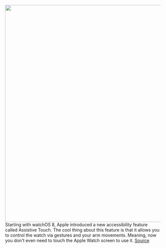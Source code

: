 <img src='https://cdn.vox-cdn.com/thumbor/-evKkkUn2YByBvfQ0PL_3ssyQvA=/0x0:2040x1360/1200x800/filters:focal(857x517:1183x843)/cdn.vox-cdn.com/uploads/chorus_image/image/70149393/vsong_211112_4882_0004.0.jpg' width='700px' /><br/>
Starting with watchOS 8, Apple introduced a new accessibility feature called Assistive Touch. The cool thing about this feature is that it allows you to control the watch via gestures and your arm movements. Meaning, now you don't even need to touch the Apple Watch screen to use it.
<a href='https://www.theverge.com/22778189/apple-watch-assistive-touch-accessibility'> Source <a/>